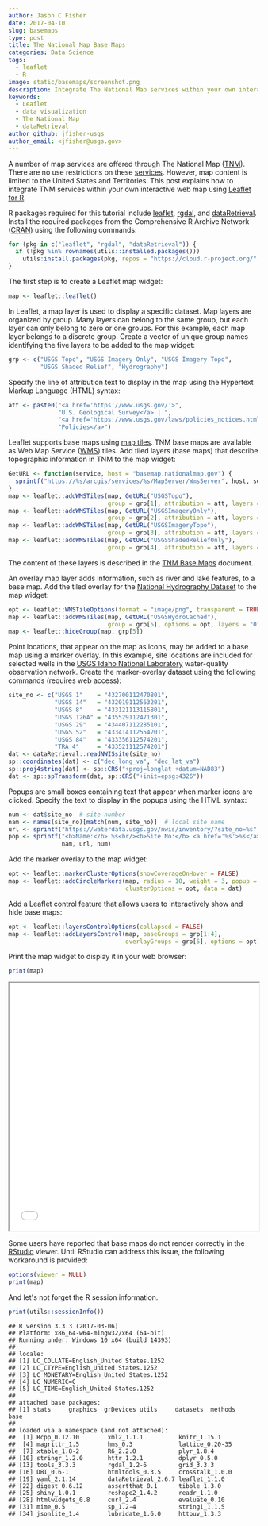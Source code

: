 ```yaml
---
author: Jason C Fisher
date: 2017-04-10
slug: basemaps
type: post
title: The National Map Base Maps
categories: Data Science
tags:
  - leaflet
  - R
image: static/basemaps/screenshot.png
description: Integrate The National Map services within your own interactive web map using Leaflet for R.
keywords:
  - Leaflet
  - data visualization
  - The National Map
  - dataRetrieval
author_github: jfisher-usgs
author_email: <jfisher@usgs.gov>
---
```


A number of map services are offered through The National Map ([TNM](https://nationalmap.gov/)).
There are no use restrictions on these [services](https://viewer.nationalmap.gov/services/).
However, map content is limited to the United States and Territories.
This post explains how to integrate TNM services within your own interactive web map using
[Leaflet for R](https://rstudio.github.io/leaflet/).

R packages required for this tutorial include
[leaflet](https://CRAN.R-project.org/package=leaflet),
[rgdal](https://CRAN.R-project.org/package=rgdal), and
[dataRetrieval](https://CRAN.R-project.org/package=dataRetrieval).
Install the required packages from the Comprehensive R Archive Network ([CRAN](https://cran.r-project.org/))
using the following commands:


```r
for (pkg in c("leaflet", "rgdal", "dataRetrieval")) {
  if (!pkg %in% rownames(utils::installed.packages()))
    utils:install.packages(pkg, repos = "https://cloud.r-project.org/")
}
```


The first step is to create a Leaflet map widget:


```r
map <- leaflet::leaflet()
```


In Leaflet, a map layer is used to display a specific dataset.
Map layers are organized by group.
Many layers can belong to the same group, but each layer can only belong to zero or one groups.
For this example, each map layer belongs to a discrete group.
Create a vector of unique group names identifying the five layers to be added to the map widget:


```r
grp <- c("USGS Topo", "USGS Imagery Only", "USGS Imagery Topo",
         "USGS Shaded Relief", "Hydrography")
```

Specify the line of attribution text to display in the map using the Hypertext Markup Language (HTML) syntax:


```r
att <- paste0("<a href='https://www.usgs.gov/'>",
              "U.S. Geological Survey</a> | ",
              "<a href='https://www.usgs.gov/laws/policies_notices.html'>",
              "Policies</a>")
```

Leaflet supports base maps using [map tiles](https://www.mapbox.com/help/how-web-maps-work/).
TNM base maps are available as Web Map Service ([WMS](https://en.wikipedia.org/wiki/Web_Map_Service)) tiles.
Add tiled layers (base maps) that describe topographic information in TNM to the map widget:


```r
GetURL <- function(service, host = "basemap.nationalmap.gov") {
  sprintf("https://%s/arcgis/services/%s/MapServer/WmsServer", host, service)
}
map <- leaflet::addWMSTiles(map, GetURL("USGSTopo"),
                            group = grp[1], attribution = att, layers = "0")
map <- leaflet::addWMSTiles(map, GetURL("USGSImageryOnly"),
                            group = grp[2], attribution = att, layers = "0")
map <- leaflet::addWMSTiles(map, GetURL("USGSImageryTopo"),
                            group = grp[3], attribution = att, layers = "0")
map <- leaflet::addWMSTiles(map, GetURL("USGSShadedReliefOnly"),
                            group = grp[4], attribution = att, layers = "0")
```

The content of these layers is described in the
[TNM Base Maps](https://viewer.nationalmap.gov/help/3.0%20TNM%20Base%20Maps.htm) document.

An overlay map layer adds information, such as river and lake features, to a base map.
Add the tiled overlay for the [National Hydrography Dataset](https://nhd.usgs.gov/) to the map widget:


```r
opt <- leaflet::WMSTileOptions(format = "image/png", transparent = TRUE)
map <- leaflet::addWMSTiles(map, GetURL("USGSHydroCached"),
                            group = grp[5], options = opt, layers = "0")
map <- leaflet::hideGroup(map, grp[5])
```

Point locations, that appear on the map as icons, may be added to a base map using a marker overlay.
In this example, site locations are included for selected wells in the
[USGS Idaho National Laboratory](https://id.water.usgs.gov/INL/)
water-quality observation network.
Create the marker-overlay dataset using the following commands (requires web access):


```r
site_no <- c("USGS 1"    = "432700112470801",
             "USGS 14"   = "432019112563201",
             "USGS 8"    = "433121113115801",
             "USGS 126A" = "435529112471301",
             "USGS 29"   = "434407112285101",
             "USGS 52"   = "433414112554201",
             "USGS 84"   = "433356112574201",
             "TRA 4"     = "433521112574201")
dat <- dataRetrieval::readNWISsite(site_no)
sp::coordinates(dat) <- c("dec_long_va", "dec_lat_va")
sp::proj4string(dat) <- sp::CRS("+proj=longlat +datum=NAD83")
dat <- sp::spTransform(dat, sp::CRS("+init=epsg:4326"))
```

Popups are small boxes containing text that appear when marker icons are clicked.
Specify the text to display in the popups using the HTML syntax:


```r
num <- dat$site_no  # site number
nam <- names(site_no)[match(num, site_no)]  # local site name
url <- sprintf("https://waterdata.usgs.gov/nwis/inventory/?site_no=%s", num)
pop <- sprintf("<b>Name:</b> %s<br/><b>Site No:</b> <a href='%s'>%s</a>",
               nam, url, num)
```


Add the marker overlay to the map widget:


```r
opt <- leaflet::markerClusterOptions(showCoverageOnHover = FALSE)
map <- leaflet::addCircleMarkers(map, radius = 10, weight = 3, popup = pop,
                                 clusterOptions = opt, data = dat)
```

Add a Leaflet control feature that allows users to interactively show and hide base maps:


```r
opt <- leaflet::layersControlOptions(collapsed = FALSE)
map <- leaflet::addLayersControl(map, baseGroups = grp[1:4],
                                 overlayGroups = grp[5], options = opt)
```


Print the map widget to display it in your web browser:


```r
print(map)
```



<iframe seamless src="/static/basemaps/map/index.html" width="100%" height="500"></iframe>

Some users have reported that base maps do not render correctly in the
[RStudio](https://www.rstudio.com/) viewer.
Until RStudio can address this issue, the following workaround is provided:


```r
options(viewer = NULL)
print(map)
```

And let's not forget the R session information.


```r
print(utils::sessionInfo())
```

```
## R version 3.3.3 (2017-03-06)
## Platform: x86_64-w64-mingw32/x64 (64-bit)
## Running under: Windows 10 x64 (build 14393)
## 
## locale:
## [1] LC_COLLATE=English_United States.1252 
## [2] LC_CTYPE=English_United States.1252   
## [3] LC_MONETARY=English_United States.1252
## [4] LC_NUMERIC=C                          
## [5] LC_TIME=English_United States.1252    
## 
## attached base packages:
## [1] stats     graphics  grDevices utils     datasets  methods   base     
## 
## loaded via a namespace (and not attached):
##  [1] Rcpp_0.12.10        xml2_1.1.1          knitr_1.15.1       
##  [4] magrittr_1.5        hms_0.3             lattice_0.20-35    
##  [7] xtable_1.8-2        R6_2.2.0            plyr_1.8.4         
## [10] stringr_1.2.0       httr_1.2.1          dplyr_0.5.0        
## [13] tools_3.3.3         rgdal_1.2-6         grid_3.3.3         
## [16] DBI_0.6-1           htmltools_0.3.5     crosstalk_1.0.0    
## [19] yaml_2.1.14         dataRetrieval_2.6.7 leaflet_1.1.0      
## [22] digest_0.6.12       assertthat_0.1      tibble_1.3.0       
## [25] shiny_1.0.1         reshape2_1.4.2      readr_1.1.0        
## [28] htmlwidgets_0.8     curl_2.4            evaluate_0.10      
## [31] mime_0.5            sp_1.2-4            stringi_1.1.5      
## [34] jsonlite_1.4        lubridate_1.6.0     httpuv_1.3.3
```
